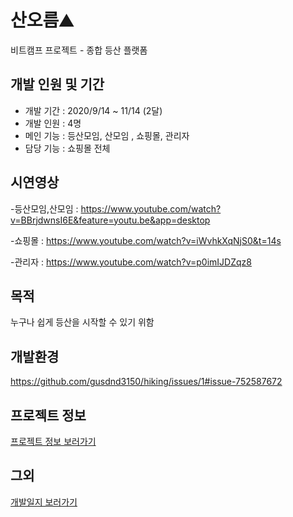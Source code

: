 # 산오름⛰
비트캠프 프로젝트 - 종합 등산 플랫폼

## 개발 인원 및 기간
- 개발 기간 : 2020/9/14 ~ 11/14 (2달)
- 개발 인원 : 4명
- 메인 기능 : 등산모임, 산모임 , 쇼핑몰, 관리자
- 담당 기능 : 쇼핑몰 전체

##  시연영상
-등산모임,산모임 : https://www.youtube.com/watch?v=BBrjdwnsI6E&feature=youtu.be&app=desktop

-쇼핑몰          :  https://www.youtube.com/watch?v=iWvhkXqNjS0&t=14s

-관리자          :  https://www.youtube.com/watch?v=p0imIJDZqz8

## 목적
누구나 쉽게 등산을 시작할 수 있기 위함

## 개발환경
https://github.com/gusdnd3150/hiking/issues/1#issue-752587672

## 프로젝트 정보
[프로젝트 정보 보러가기](https://drive.google.com/file/d/1WORDnb_Wjdql2k0yXXRk1_IjFdpa0Bdg/view?usp=sharing)

## 그외

[개발일지 보러가기](https://drive.google.com/drive/folders/1OY1ud1EHVLkO6-mdzUa-sU5DOMa6XgSr?usp=sharing)
